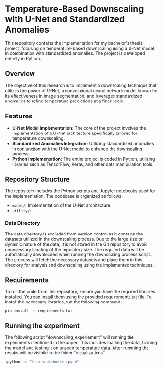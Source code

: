 # Temperature-Based Downscaling with U-Net and Standardized Anomalies

This repository contains the implementation for my bachelor's thesis project, focusing on temperature-based downscaling using a U-Net model in combination with standardized anomalies. The project is developed entirely in Python.

## Overview

The objective of this research is to implement a downscaling technique that utilizes the power of U-Net, a convolutional neural network model known for its effectiveness in image segmentation, and leverages standardized anomalies to refine temperature predictions at a finer scale.

## Features

- **U-Net Model Implementation:** The core of the project involves the implementation of a U-Net architecture specifically tailored for temperature downscaling.
- **Standardized Anomalies Integration:** Utilizing standardized anomalies in conjunction with the U-Net model to enhance the downscaling process.
- **Python Implementation:** The entire project is coded in Python, utilizing libraries such as TensorFlow, Keras, and other data manipulation tools.

## Repository Structure

The repository includes the Python scripts and Jupyter notebooks used for the implementation. The codebase is organized as follows:

- `model/`: Implementation of the U-Net architecture.
- `utility/`: 

### Data Directory
The data directory is excluded from version control as it contains the datasets utilized in the downscaling process. Due to the large size or dynamic nature of the data, it is not stored in the Git repository to avoid unnecessary bloating of the repository size. The required data will be automatically downloaded when running the downscaling process script. The process will fetch the necessary datasets and place them in this directory for analysis and downscaling using the implemented techniques.


## Requirements

To run the code from this repository, ensure you have the required libraries installed. You can install them using the provided requirements.txt file. To install the necessary libraries, run the following command:

```
pip install -r requirements.txt
```

## Running the experiment
The following script "downscaling_experiement" will running the experiments mentioned in the paper. This includes loading the data, training the model and testing it on unseen temperature data. After runnning the results will be visibile in the folder "visualizations". 

```bash
ipython -c "%run <notebook>.ipynb"
